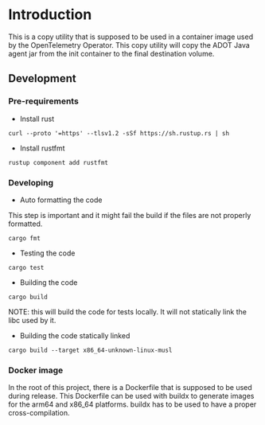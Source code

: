 # Introduction

This is a copy utility that is supposed to be used in a container image used by the
OpenTelemetry Operator. This copy utility will copy the ADOT Java agent jar from
the init container to the final destination volume.

## Development

### Pre-requirements
* Install rust

```
curl --proto '=https' --tlsv1.2 -sSf https://sh.rustup.rs | sh
```

* Install rustfmt

```
rustup component add rustfmt
```

### Developing

* Auto formatting the code

This step is important and it might fail the build if the files are not properly
formatted.

```
cargo fmt
```

* Testing the code
```
cargo test
```

* Building the code

```
cargo build
```

NOTE: this will build the code for tests locally. It will not statically link the libc used by it.


* Building the code statically linked

```
cargo build --target x86_64-unknown-linux-musl
```


### Docker image

In the root of this project, there is a Dockerfile that is supposed to be used during release.
This Dockerfile can be used with buildx to generate images for the arm64 and x86_64 platforms. buildx has to be used to
have a proper cross-compilation.
